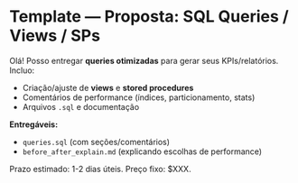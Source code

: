 
# Template — Proposta: SQL Queries / Views / SPs

Olá! Posso entregar **queries otimizadas** para gerar seus KPIs/relatórios.
Incluo:
- Criação/ajuste de **views** e **stored procedures**
- Comentários de performance (índices, particionamento, stats)
- Arquivos `.sql` e documentação

**Entregáveis:**
- `queries.sql` (com seções/comentários)
- `before_after_explain.md` (explicando escolhas de performance)

Prazo estimado: 1-2 dias úteis. Preço fixo: $XXX.
